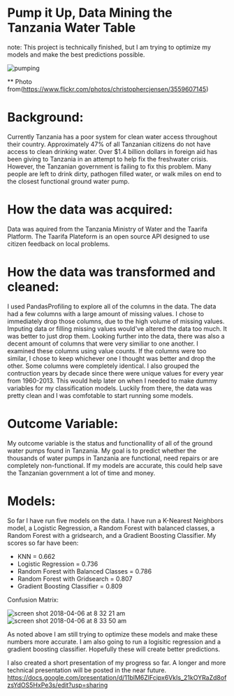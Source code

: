 # Pump it Up, Data Mining the Tanzania Water Table

note: This project is technically finished, but I am trying to optimize my models and make the best predictions possible. 

![pumping](https://user-images.githubusercontent.com/35437820/38469963-9c9f9da4-3b2a-11e8-8e20-78438207577d.jpg)

** Photo from(https://www.flickr.com/photos/christophercjensen/3559607145)

# Background:

Currently Tanzania has a poor system for clean water access throughout their country. Approximately 47% of all Tanzanian citizens do not have access to clean drinking water. Over $1.4 billion dollars in foreign aid has been giving to Tanzania in an attempt to help fix the freshwater crisis. However, the Tanzanian government is failing to fix this problem. Many people are left to drink dirty, pathogen filled water, or walk miles on end to the closest functional ground water pump. 

# How the data was acquired:

Data was aquired from the Tanzania Ministry of Water and the Taarifa Platform. The Taarifa Plateform is an open source API 
designed to use citizen feedback on local problems. 

# How the data was transformed and cleaned:

I used PandasProfiling to explore all of the columns in the data. The data had a few columns with a large amount of missing 
values. I chose to immediately drop those columns, due to the high volume of missing values. Imputing data or filling 
missing values would've altered the data too much. It was better to just drop them. Looking further into the data, there was 
also a decent amount of columns that were very similiar to one another. I examined these columns using value counts. If the 
columns were too similar, I chose to keep whichever one I thought was better and drop the other. Some columns were completely identical. I also grouped the contruction years by decade since there were unique values for every year from 1960-2013. This would help later on when I needed to make  dummy variables for my classification models. Luckily from there, the data was pretty clean and I was comfotable to start running some models. 

# Outcome Variable:

My outcome variable is the status and functionallity of all of the ground water pumps found in Tanzania. My goal is to predict 
whether the thousands of water pumps in Tanzania are functional, need repairs or are completely non-functional. If my 
models are accurate, this could help save the Tanzanian government a lot of time and money.

# Models:

So far I have run five models on the data. I have run a K-Nearest Neighbors model, a Logistic Regression, a Random Forest with balanced classes, a Random Forest with a gridsearch, and a Gradient Boosting Classifier. My scores so far have been:

- KNN = 0.662
- Logistic Regression = 0.736
- Random Forest with Balanced Classes = 0.786  
- Random Forest with Gridsearch = 0.807  
- Gradient Boosting Classifier = 0.809

Confusion Matrix:

![screen shot 2018-04-06 at 8 32 21 am](https://user-images.githubusercontent.com/35437820/38469726-73328790-3b27-11e8-99a6-bc3344e59a00.png)
![screen shot 2018-04-06 at 8 33 50 am](https://user-images.githubusercontent.com/35437820/38469868-6c016796-3b29-11e8-9c41-3e66851dc129.png)


As noted above I am still trying to optimize these models and make these numbers more accurate. I am also going to run a logisitic regression and a gradient boosting classifier. Hopefully these will create better predictions. 

I also created a short presentation of my progress so far. A longer and more technical presentation will be posted in the near future.  
https://docs.google.com/presentation/d/11blM6ZlFcipx6VkIs_21kOYRaZd8ofzsYdOS5HxPe3s/edit?usp=sharing

